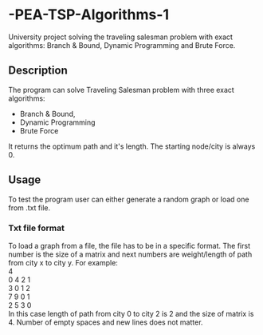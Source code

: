 # -PEA-TSP-Algorithms-1
University project solving the traveling salesman problem with exact algorithms: Branch &amp; Bound, Dynamic Programming and Brute Force.
## Description
The program can solve Traveling Salesman problem with three exact algorithms:
- Branch &amp; Bound,
- Dynamic Programming
- Brute Force  

It returns the optimum path and it's length. The starting node/city is always 0.
## Usage
To test the program user can either generate a random graph or load one from .txt file.
### Txt file format
To load a graph from a file, the file has to be in a specific format. The first number is the size of a matrix and next numbers are weight/length of path from city x to city y. For example:  
4  
0 4 2 1  
3 0 1 2  
7 9 0 1  
2 5 3 0  
In this case length of path from city 0 to city 2 is 2 and the size of matrix is 4. Number of empty spaces and new lines does not matter.

